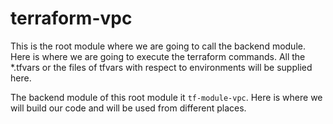 # terraform-vpc

This is the root module where we are going to call the backend module. Here is where we are going to execute the terraform commands.
All the *.tfvars or the files of tfvars with respect to environments will be supplied here.

The backend module of this root module it `tf-module-vpc`. Here is where we will build our code and will be used from different places.